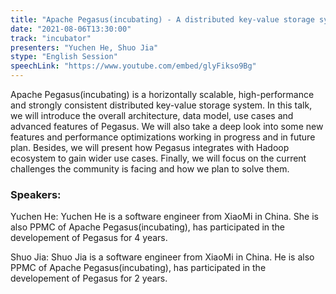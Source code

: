 ```yaml
---
title: "Apache Pegasus(incubating) - A distributed key-value storage system"
date: "2021-08-06T13:30:00" 
track: "incubator"
presenters: "Yuchen He, Shuo Jia"
stype: "English Session"
speechLink: "https://www.youtube.com/embed/glyFikso9Bg"
---
```

Apache Pegasus(incubating) is a horizontally scalable, high-performance and strongly consistent distributed key-value storage system. In this talk, we will introduce the overall architecture, data model, use cases and advanced features of Pegasus. We will also take a deep look into some new features and performance optimizations working in progress and in future plan. Besides, we will present how Pegasus integrates with Hadoop ecosystem to gain wider use cases. Finally, we will focus on the current challenges the community is facing and how we plan to solve them.
 ### Speakers: 
 Yuchen He: Yuchen He is a software engineer from XiaoMi in China. She is also PPMC of Apache Pegasus(incubating), has participated in the developement of Pegasus for 4 years.

Shuo Jia: Shuo Jia is a software engineer from XiaoMi in China. He is also PPMC of Apache Pegasus(incubating), has participated in the developement of Pegasus for 2 years.